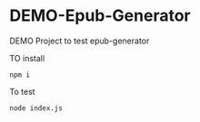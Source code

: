 # DEMO-Epub-Generator

DEMO Project to test epub-generator

TO install

```
npm i
```

To test

```
node index.js
```
